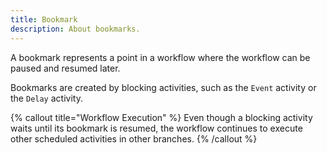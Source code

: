 ```yaml
---
title: Bookmark
description: About bookmarks.
---
```


A bookmark represents a point in a workflow where the workflow can be paused and resumed later.

Bookmarks are created by blocking activities, such as the `Event` activity or the `Delay` activity.

{% callout title="Workflow Execution" %}
Even though a blocking activity waits until its bookmark is resumed, the workflow continues to execute other scheduled activities in other branches.
{% /callout %}